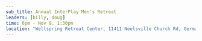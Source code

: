 ```yaml
---
sub_title: Annual InterPlay Men's Retreat
leaders: [billy, doug]
time: 6pm - Nov 9, 1:30pm
location: "Wellspring Retreat Center, 11411 Neelsville Church Rd, Germantown MD 20876"
---
```


[//]: # ([For more information click here]&#40;https://InterPlay.org/index.cfm/go/events:event/happening_id/1815&#41;{: target="_blank"})
